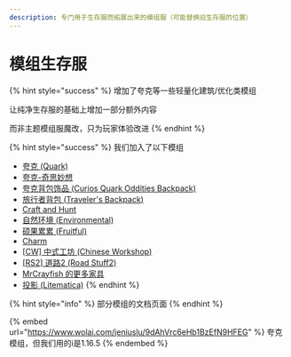 ```yaml
---
description: 专门用于生存服而拓展出来的模组服（可能替换旧生存服的位置）
---
```


# 模组生存服

{% hint style="success" %}
增加了夸克等一些轻量化建筑/优化类模组

让纯净生存服的基础上增加一部分额外内容

而非主题模组服魔改，只为玩家体验改进
{% endhint %}

{% hint style="success" %}
我们加入了以下模组

* [夸克 (Quark)](https://www.mcmod.cn/class/527.html)
* [夸克-奇思妙想](https://www.mcmod.cn/class/1823.html)
* [夸克背包饰品 (Curios Quark Oddities Backpack)](https://www.mcmod.cn/class/3913.html)
* [旅行者背包 (Traveler's Backpack)](https://www.mcmod.cn/class/1732.html)
* [Craft and Hunt](https://www.mcmod.cn/class/4572.html)
* [自然环境 (Environmental)](https://www.mcmod.cn/class/3591.html)
* [硕果累累 (Fruitful)](https://www.mcmod.cn/class/4235.html)
* [Charm](https://www.mcmod.cn/class/2069.html)
* [\[CW\] 中式工坊 (Chinese Workshop)](https://www.mcmod.cn/class/891.html)
* [\[RS2\] 道路2 (Road Stuff2)](https://www.mcmod.cn/class/1418.html)
* [MrCrayfish 的更多家具](https://www.mcmod.cn/class/4554.html)
* [投影 (Litematica)](https://www.mcmod.cn/class/2261.html)
{% endhint %}

{% hint style="info" %}
部分模组的文档页面
{% endhint %}

{% embed url="https://www.wolai.com/jeniuslu/9dAhVrc6eHb1BzEfN9HFEG" %}
夸克模组，但我们用的i是1.16.5
{% endembed %}
